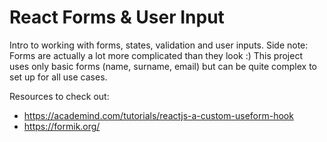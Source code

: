# React Forms & User Input

Intro to working with forms, states, validation and user inputs. Side note: Forms are actually a lot more complicated than they look :) This project uses only basic forms (name, surname, email) but can be quite complex to set up for all use cases.

Resources to check out:

- https://academind.com/tutorials/reactjs-a-custom-useform-hook
- https://formik.org/
